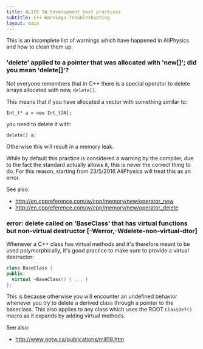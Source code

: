 ```yaml
---
title: ALICE SW Development best practices
subtitle: C++ Warnings Troubleshooting
layout: main
---
```


This is an incomplete list of warnings which have happened in AliPhysics
and how to clean them up.

### 'delete' applied to a pointer that was allocated with 'new[]'; did you mean 'delete[]'?

Not everyone remembers that in C++ there is a special operator to delete arrays
allocated with new, `delete[]`.

This means that if you have allocated a vector with something similar to:

    Int_t* a = new Int_t[N];

you need to delete it with:

    delete[] a;

Otherwise this will result in a memory leak.

While by default this practice is considered a warning by the compiler,
due to the fact the standard actually allows it, this is never the
correct thing to do. For this reason, starting from 23/5/2016 AliPhysics
will treat this as an error.

See also:

- <http://en.cppreference.com/w/cpp/memory/new/operator_new>
- <http://en.cppreference.com/w/cpp/memory/new/operator_delete>

### error: delete called on 'BaseClass' that has virtual functions but non-virtual destructor [-Werror,-Wdelete-non-virtual-dtor]

Whenever a C++ class has virtual methods and it's therefore meant to
be used polymorphically, it's good practice to make sure to provide a
virtual destructor:

```c++
class BaseClass {
public:
  virtual ~BaseClass() { ... }
};
```

This is because otherwise you will encounter an undefined behavior
whenever you try to delete a derived class through a pointer to the
baseclass. This also applies to any class which uses the ROOT
`ClassDef()` macro as it expands by adding virtual methods.

See also:

- <http://www.gotw.ca/publications/mill18.htm>
